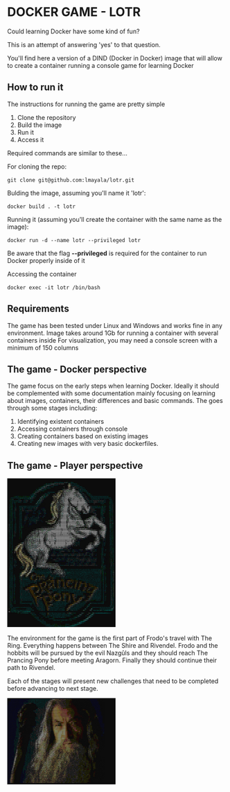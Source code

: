 # DOCKER GAME - LOTR

Could learning Docker have some kind of fun?

This is an attempt of answering 'yes' to that question.

You'll find here a version of a DIND (Docker in Docker) image that will allow to create a container running a console game for learning Docker

## How to run it

The instructions for running the game are pretty simple

1. Clone the repository
1. Build the image
1. Run it
1. Access it

Required commands are similar to these...

For cloning the repo:
```
git clone git@github.com:lmayala/lotr.git
```

Bulding the image, assuming you'll name it 'lotr':

```
docker build . -t lotr
```

Running it (assuming you'll create the container with the same name as the image):
```
docker run -d --name lotr --privileged lotr
```
Be aware that the flag **--privileged** is required for the container to run Docker properly inside of it

Accessing the container
```
docker exec -it lotr /bin/bash
```

## Requirements

The game has been tested under Linux and Windows and works fine in any environment.
Image takes around 1Gb for running a container with several containers inside
For visualization, you may need a console screen with a minimum of 150 columns


## The game - Docker perspective

The game focus on the early steps when learning Docker. Ideally it should be complemented with some documentation mainly focusing on learning about images, containers, their differences and basic commands.
The goes through some stages including:

1. Identifying existent containers
1. Accessing containers through console
1. Creating containers based on existing images
1. Creating new images with very basic dockerfiles. 


## The game - Player perspective

<img src="images/prancing_pony.png" width="250"/>


The environment for the game is the first part of Frodo's travel with The Ring.
Everything happens between The Shire and Rivendel.
Frodo and the hobbits will be pursued by the evil Nazgûls and they should reach The Prancing Pony before meeting Aragorn.
Finally they should continue their path to Rivendel.

Each of the stages will present new challenges that need to be completed before advancing to next stage.

<img src="images/gandalf.png" width="250"/>
